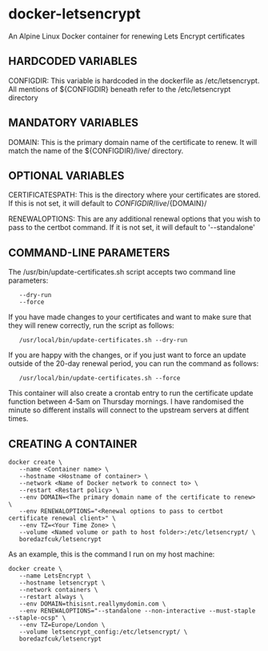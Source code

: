 # docker-letsencrypt
An Alpine Linux Docker container for renewing Lets Encrypt certificates

## HARDCODED VARIABLES

CONFIGDIR: This variable is hardcoded in the dockerfile as /etc/letsencrypt. All mentions of ${CONFIGDIR} beneath refer to the /etc/letsencrypt directory

## MANDATORY VARIABLES

DOMAIN: This is the primary domain name of the certificate to renew. It will match the name of the ${CONFIGDIR}/live/<DOMAIN> directory.

## OPTIONAL VARIABLES

CERTIFICATESPATH: This is the directory where your certificates are stored. If this is not set, it will default to ${CONFIGDIR}/live/${DOMAIN}/

RENEWALOPTIONS: This are any additional renewal options that you wish to pass to the certbot command. If it is not set, it will default to '--standalone'

## COMMAND-LINE PARAMETERS

The /usr/bin/update-certificates.sh script accepts two command line parameters:

```
   --dry-run
   --force
```

If you have made changes to your certificates and want to make sure that they will renew correctly, run the script as follows:

```
   /usr/local/bin/update-certificates.sh --dry-run
```

If you are happy with the changes, or if you just want to force an update outside of the 20-day renewal period, you can run the command as follows:

```
   /usr/local/bin/update-certificates.sh --force
```

This container will also create a crontab entry to run the certificate update function between 4-5am on Thursday mornings. I have randomised the minute so different installs will connect to the upstream servers at diffent times.

## CREATING A CONTAINER

```
docker create \
   --name <Container name> \
   --hostname <Hostname of container> \
   --network <Name of Docker network to connect to> \
   --restart <Restart policy> \
   --env DOMAIN=<The primary domain name of the certificate to renew> \
   --env RENEWALOPTIONS="<Renewal options to pass to certbot certificate renewal client>" \
   --env TZ=<Your Time Zone> \
   --volume <Named volume or path to host folder>:/etc/letsencrypt/ \
   boredazfcuk/letsencrypt
```

As an example, this is the command I run on my host machine:

```
docker create \
   --name LetsEncrypt \
   --hostname letsencrypt \
   --network containers \
   --restart always \
   --env DOMAIN=thisisnt.reallymydomin.com \
   --env RENEWALOPTIONS="--standalone --non-interactive --must-staple --staple-ocsp" \
   --env TZ=Europe/London \
   --volume letsencrypt_config:/etc/letsencrypt/ \
   boredazfcuk/letsencrypt
```
